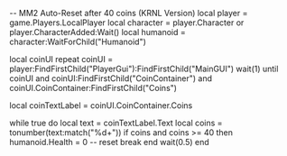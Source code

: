 -- MM2 Auto-Reset after 40 coins (KRNL Version)
local player = game.Players.LocalPlayer
local character = player.Character or player.CharacterAdded:Wait()
local humanoid = character:WaitForChild("Humanoid")

local coinUI
repeat
    coinUI = player:FindFirstChild("PlayerGui"):FindFirstChild("MainGUI")
    wait(1)
until coinUI and coinUI:FindFirstChild("CoinContainer") and coinUI.CoinContainer:FindFirstChild("Coins")

local coinTextLabel = coinUI.CoinContainer.Coins

while true do
    local text = coinTextLabel.Text
    local coins = tonumber(text:match("%d+"))
    if coins and coins >= 40 then
        humanoid.Health = 0 -- reset
        break
    end
    wait(0.5)
end
